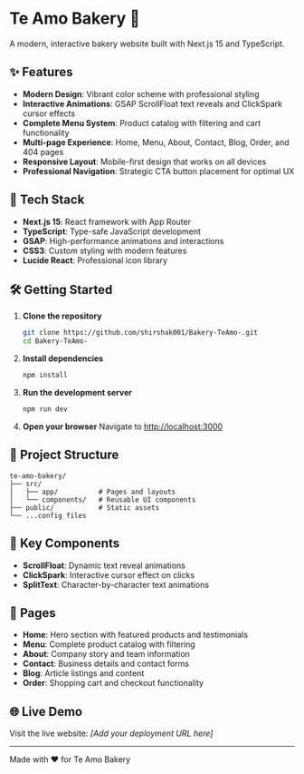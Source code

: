 # Te Amo Bakery 🍰

A modern, interactive bakery website built with Next.js 15 and TypeScript.

## ✨ Features

- **Modern Design**: Vibrant color scheme with professional styling
- **Interactive Animations**: GSAP ScrollFloat text reveals and ClickSpark cursor effects
- **Complete Menu System**: Product catalog with filtering and cart functionality
- **Multi-page Experience**: Home, Menu, About, Contact, Blog, Order, and 404 pages
- **Responsive Layout**: Mobile-first design that works on all devices
- **Professional Navigation**: Strategic CTA button placement for optimal UX

## 🚀 Tech Stack

- **Next.js 15**: React framework with App Router
- **TypeScript**: Type-safe JavaScript development
- **GSAP**: High-performance animations and interactions
- **CSS3**: Custom styling with modern features
- **Lucide React**: Professional icon library

## 🛠️ Getting Started

1. **Clone the repository**
   ```bash
   git clone https://github.com/shirshak001/Bakery-TeAmo-.git
   cd Bakery-TeAmo-
   ```

2. **Install dependencies**
   ```bash
   npm install
   ```

3. **Run the development server**
   ```bash
   npm run dev
   ```

4. **Open your browser**
   Navigate to [http://localhost:3000](http://localhost:3000)

## 📁 Project Structure

```
te-amo-bakery/
├── src/
│   ├── app/          # Pages and layouts
│   └── components/   # Reusable UI components
├── public/           # Static assets
└── ...config files
```

## 🎨 Key Components

- **ScrollFloat**: Dynamic text reveal animations
- **ClickSpark**: Interactive cursor effect on clicks
- **SplitText**: Character-by-character text animations

## 📱 Pages

- **Home**: Hero section with featured products and testimonials
- **Menu**: Complete product catalog with filtering
- **About**: Company story and team information
- **Contact**: Business details and contact forms
- **Blog**: Article listings and content
- **Order**: Shopping cart and checkout functionality

## 🌐 Live Demo

Visit the live website: *[Add your deployment URL here]*

---

Made with ❤️ for Te Amo Bakery

